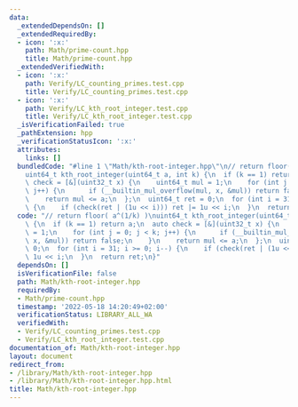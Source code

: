 ```yaml
---
data:
  _extendedDependsOn: []
  _extendedRequiredBy:
  - icon: ':x:'
    path: Math/prime-count.hpp
    title: Math/prime-count.hpp
  _extendedVerifiedWith:
  - icon: ':x:'
    path: Verify/LC_counting_primes.test.cpp
    title: Verify/LC_counting_primes.test.cpp
  - icon: ':x:'
    path: Verify/LC_kth_root_integer.test.cpp
    title: Verify/LC_kth_root_integer.test.cpp
  _isVerificationFailed: true
  _pathExtension: hpp
  _verificationStatusIcon: ':x:'
  attributes:
    links: []
  bundledCode: "#line 1 \"Math/kth-root-integer.hpp\"\n// return floor( a^(1/k) )\n\
    uint64_t kth_root_integer(uint64_t a, int k) {\n  if (k == 1) return a;\n  auto\
    \ check = [&](uint32_t x) {\n    uint64_t mul = 1;\n    for (int j = 0; j < k;\
    \ j++) {\n      if (__builtin_mul_overflow(mul, x, &mul)) return false;\n    }\n\
    \    return mul <= a;\n  };\n  uint64_t ret = 0;\n  for (int i = 31; i >= 0; i--)\
    \ {\n    if (check(ret | (1u << i))) ret |= 1u << i;\n  }\n  return ret;\n}\n"
  code: "// return floor( a^(1/k) )\nuint64_t kth_root_integer(uint64_t a, int k)\
    \ {\n  if (k == 1) return a;\n  auto check = [&](uint32_t x) {\n    uint64_t mul\
    \ = 1;\n    for (int j = 0; j < k; j++) {\n      if (__builtin_mul_overflow(mul,\
    \ x, &mul)) return false;\n    }\n    return mul <= a;\n  };\n  uint64_t ret =\
    \ 0;\n  for (int i = 31; i >= 0; i--) {\n    if (check(ret | (1u << i))) ret |=\
    \ 1u << i;\n  }\n  return ret;\n}"
  dependsOn: []
  isVerificationFile: false
  path: Math/kth-root-integer.hpp
  requiredBy:
  - Math/prime-count.hpp
  timestamp: '2022-05-18 14:20:49+02:00'
  verificationStatus: LIBRARY_ALL_WA
  verifiedWith:
  - Verify/LC_counting_primes.test.cpp
  - Verify/LC_kth_root_integer.test.cpp
documentation_of: Math/kth-root-integer.hpp
layout: document
redirect_from:
- /library/Math/kth-root-integer.hpp
- /library/Math/kth-root-integer.hpp.html
title: Math/kth-root-integer.hpp
---
```

